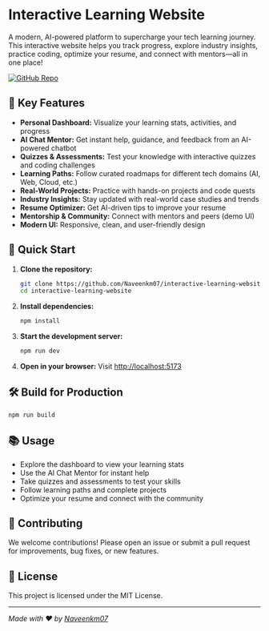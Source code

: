 # Interactive Learning Website

A modern, AI-powered platform to supercharge your tech learning journey. This interactive website helps you track progress, explore industry insights, practice coding, optimize your resume, and connect with mentors—all in one place!

[![GitHub Repo](https://img.shields.io/github/stars/Naveenkm07/interactive-learning-website?style=social)](https://github.com/Naveenkm07/interactive-learning-website)

## 🌟 Key Features
- **Personal Dashboard:** Visualize your learning stats, activities, and progress
- **AI Chat Mentor:** Get instant help, guidance, and feedback from an AI-powered chatbot
- **Quizzes & Assessments:** Test your knowledge with interactive quizzes and coding challenges
- **Learning Paths:** Follow curated roadmaps for different tech domains (AI, Web, Cloud, etc.)
- **Real-World Projects:** Practice with hands-on projects and code quests
- **Industry Insights:** Stay updated with real-world case studies and trends
- **Resume Optimizer:** Get AI-driven tips to improve your resume
- **Mentorship & Community:** Connect with mentors and peers (demo UI)
- **Modern UI:** Responsive, clean, and user-friendly design

## 🚀 Quick Start

1. **Clone the repository:**
   ```bash
   git clone https://github.com/Naveenkm07/interactive-learning-website.git
   cd interactive-learning-website
   ```
2. **Install dependencies:**
   ```bash
   npm install
   ```
3. **Start the development server:**
   ```bash
   npm run dev
   ```
4. **Open in your browser:**
   Visit [http://localhost:5173](http://localhost:5173)

## 🛠️ Build for Production
```bash
npm run build
```

## 📚 Usage
- Explore the dashboard to view your learning stats
- Use the AI Chat Mentor for instant help
- Take quizzes and assessments to test your skills
- Follow learning paths and complete projects
- Optimize your resume and connect with the community

## 🤝 Contributing
We welcome contributions! Please open an issue or submit a pull request for improvements, bug fixes, or new features.

## 📄 License
This project is licensed under the MIT License.

---

*Made with ❤️ by [Naveenkm07](https://github.com/Naveenkm07)* 